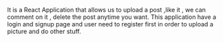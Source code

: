 It is a React Application that allows us to upload a post ,like it , we can comment on it , delete the post anytime you want.
This application have a login and signup page and user need to register first in order to upload a picture and do other stuff.
